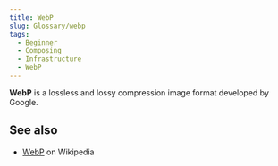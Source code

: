 ```yaml
---
title: WebP
slug: Glossary/webp
tags:
  - Beginner
  - Composing
  - Infrastructure
  - WebP
---
```


**WebP** is a lossless and lossy compression image format developed by Google.

## See also

- [WebP](https://en.wikipedia.org/wiki/WebP) on Wikipedia
